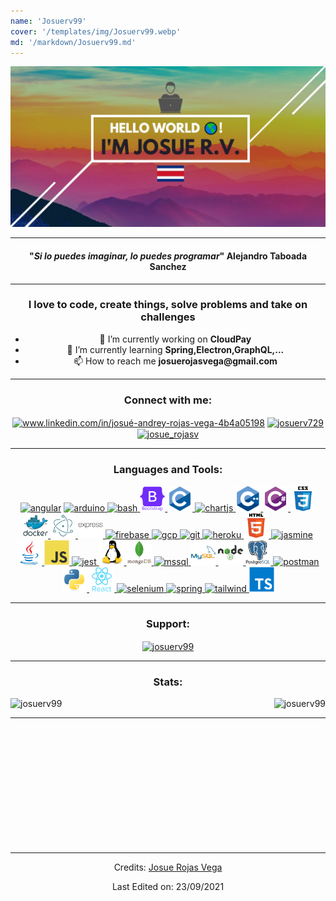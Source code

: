 ```yaml
---
name: 'Josuerv99'
cover: '/templates/img/Josuerv99.webp'
md: '/markdown/Josuerv99.md'
---
```




  ![Welcome to my profile](https://github.com/JOSUERV99/JOSUERV99/blob/main/welcome.jpg?raw=true)

<hr>
<!-- MAIN PHRASE SECTION -->
<span align="center">
  <span>
    <h4 align="center">"<em>Si lo puedes imaginar, lo puedes programar</em>"
      <span align="center">Alejandro Taboada Sanchez</span>
    </h4>
</span>

<!-- ABOUT YOU -->
<hr>
<h3 align="center">I love to code, create things, solve problems and take on challenges</h3>
  <ul>
    <li>🔭 I’m currently working on <strong>CloudPay</strong></li>
    <li>🌱 I’m currently learning <strong>Spring,Electron,GraphQL,...</strong></li>
    <li>📫 How to reach me <strong>josuerojasvega@gmail.com</strong></li>
  </ul>

<!-- CONNECTION -->
<hr>      
<h3 align="center">Connect with me:</h3>
<p align="center">
  <a href="https://linkedin.com/in/www.linkedin.com/in/josué-andrey-rojas-vega-4b4a05198" target="blank"><img align="center" src="https://raw.githubusercontent.com/rahuldkjain/github-profile-readme-generator/master/src/images/icons/Social/linked-in-alt.svg" alt="www.linkedin.com/in/josué-andrey-rojas-vega-4b4a05198" height="30" width="40" /></a>
  <a href="https://fb.com/josuerv729" target="blank"><img align="center" src="https://raw.githubusercontent.com/rahuldkjain/github-profile-readme-generator/master/src/images/icons/Social/facebook.svg" alt="josuerv729" height="30" width="40" /></a>
  <a href="https://instagram.com/josue_rojasv" target="blank"><img align="center" src="https://raw.githubusercontent.com/rahuldkjain/github-profile-readme-generator/master/src/images/icons/Social/instagram.svg" alt="josue_rojasv" height="30" width="40" /></a>
</p>

<!-- LANGUAGES AND TOOLS -->
<hr>
<h3 align="center">Languages and Tools:</h3>
<p align="center"> 
  <a href="https://angular.io" target="_blank"> <img src="https://angular.io/assets/images/logos/angular/angular.svg" alt="angular" width="40" height="40"/></a> 
  <a href="https://www.arduino.cc/" target="_blank"> <img src="https://cdn.worldvectorlogo.com/logos/arduino-1.svg" alt="arduino" width="40" height="40"/> </a> 
  <a href="https://www.gnu.org/software/bash/" target="_blank"> <img src="https://www.vectorlogo.zone/logos/gnu_bash/gnu_bash-icon.svg" alt="bash" width="40" height="40"/> </a>
  <a href="https://getbootstrap.com" target="_blank"> <img src="https://raw.githubusercontent.com/devicons/devicon/master/icons/bootstrap/bootstrap-plain-wordmark.svg" alt="bootstrap" width="40" height="40"/> </a>
  <a href="https://www.cprogramming.com/" target="_blank"> <img src="https://raw.githubusercontent.com/devicons/devicon/master/icons/c/c-original.svg" alt="c" width="40" height="40"/> </a>
  <a href="https://www.chartjs.org" target="_blank"> <img src="https://www.chartjs.org/media/logo-title.svg" alt="chartjs" width="40" height="40"/> </a> 
  <a href="https://www.w3schools.com/cpp/" target="_blank"> <img src="https://raw.githubusercontent.com/devicons/devicon/master/icons/cplusplus/cplusplus-original.svg" alt="cplusplus" width="40" height="40"/> </a>
  <a href="https://www.w3schools.com/cs/" target="_blank"> <img src="https://raw.githubusercontent.com/devicons/devicon/master/icons/csharp/csharp-original.svg" alt="csharp" width="40" height="40"/> </a> <a href="https://www.w3schools.com/css/" target="_blank"> <img src="https://raw.githubusercontent.com/devicons/devicon/master/icons/css3/css3-original-wordmark.svg" alt="css3" width="40" height="40"/> </a>
  <a href="https://www.docker.com/" target="_blank"> <img src="https://raw.githubusercontent.com/devicons/devicon/master/icons/docker/docker-original-wordmark.svg" alt="docker" width="40" height="40"/> </a> <a href="https://www.electronjs.org" target="_blank"> <img src="https://raw.githubusercontent.com/devicons/devicon/master/icons/electron/electron-original.svg" alt="electron" width="40" height="40"/> </a>
  <a href="https://expressjs.com" target="_blank"> <img src="https://raw.githubusercontent.com/devicons/devicon/master/icons/express/express-original-wordmark.svg" alt="express" width="40" height="40"/> </a>
  <a href="https://firebase.google.com/" target="_blank"> <img src="https://www.vectorlogo.zone/logos/firebase/firebase-icon.svg" alt="firebase" width="40" height="40"/> </a>
  <a href="https://cloud.google.com" target="_blank"> <img src="https://www.vectorlogo.zone/logos/google_cloud/google_cloud-icon.svg" alt="gcp" width="40" height="40"/> </a> 
  <a href="https://git-scm.com/" target="_blank"> <img src="https://www.vectorlogo.zone/logos/git-scm/git-scm-icon.svg" alt="git" width="40" height="40"/> </a> 
  <a href="https://heroku.com" target="_blank"> <img src="https://www.vectorlogo.zone/logos/heroku/heroku-icon.svg" alt="heroku" width="40" height="40"/> </a> 
  <a href="https://www.w3.org/html/" target="_blank"> <img src="https://raw.githubusercontent.com/devicons/devicon/master/icons/html5/html5-original-wordmark.svg" alt="html5" width="40" height="40"/> </a> <a href="https://jasmine.github.io/" target="_blank"> <img src="https://www.vectorlogo.zone/logos/jasmine/jasmine-icon.svg" alt="jasmine" width="40" height="40"/> </a> <a href="https://www.java.com" target="_blank"> <img src="https://raw.githubusercontent.com/devicons/devicon/master/icons/java/java-original.svg" alt="java" width="40" height="40"/> </a>
  <a href="https://developer.mozilla.org/en-US/docs/Web/JavaScript" target="_blank"> <img src="https://raw.githubusercontent.com/devicons/devicon/master/icons/javascript/javascript-original.svg" alt="javascript" width="40" height="40"/> </a>
  <a href="https://jestjs.io" target="_blank"> <img src="https://www.vectorlogo.zone/logos/jestjsio/jestjsio-icon.svg" alt="jest" width="40" height="40"/> </a>
  <a href="https://www.linux.org/" target="_blank"> <img src="https://raw.githubusercontent.com/devicons/devicon/master/icons/linux/linux-original.svg" alt="linux" width="40" height="40"/> </a>
  <a href="https://www.mongodb.com/" target="_blank"> <img src="https://raw.githubusercontent.com/devicons/devicon/master/icons/mongodb/mongodb-original-wordmark.svg" alt="mongodb" width="40" height="40"/> </a>
  <a href="https://www.microsoft.com/en-us/sql-server" target="_blank"> <img src="https://www.svgrepo.com/show/303229/microsoft-sql-server-logo.svg" alt="mssql" width="40" height="40"/> </a> <a href="https://www.mysql.com/" target="_blank"> <img src="https://raw.githubusercontent.com/devicons/devicon/master/icons/mysql/mysql-original-wordmark.svg" alt="mysql" width="40" height="40"/> </a> 
    <a href="https://nodejs.org" target="_blank"> <img src="https://raw.githubusercontent.com/devicons/devicon/master/icons/nodejs/nodejs-original-wordmark.svg" alt="nodejs" width="40" height="40"/> </a> 
    <a href="https://www.postgresql.org" target="_blank"> <img src="https://raw.githubusercontent.com/devicons/devicon/master/icons/postgresql/postgresql-original-wordmark.svg" alt="postgresql" width="40" height="40"/> </a> 
    <a href="https://postman.com" target="_blank"> <img src="https://www.vectorlogo.zone/logos/getpostman/getpostman-icon.svg" alt="postman" width="40" height="40"/> </a> 
    <a href="https://www.python.org" target="_blank"> <img src="https://raw.githubusercontent.com/devicons/devicon/master/icons/python/python-original.svg" alt="python" width="40" height="40"/> </a> 
    <a href="https://reactjs.org/" target="_blank"> <img src="https://raw.githubusercontent.com/devicons/devicon/master/icons/react/react-original-wordmark.svg" alt="react" width="40" height="40"/> </a> 
    <a href="https://www.selenium.dev" target="_blank"> <img src="https://raw.githubusercontent.com/detain/svg-logos/780f25886640cef088af994181646db2f6b1a3f8/svg/selenium-logo.svg" alt="selenium" width="40" height="40"/> </a> 
    <a href="https://spring.io/" target="_blank"> <img src="https://www.vectorlogo.zone/logos/springio/springio-icon.svg" alt="spring" width="40" height="40"/> </a> 
    <a href="https://tailwindcss.com/" target="_blank"> <img src="https://www.vectorlogo.zone/logos/tailwindcss/tailwindcss-icon.svg" alt="tailwind" width="40" height="40"/>   </a>   
  <a href="https://www.typescriptlang.org/" target="_blank"> <img src="https://raw.githubusercontent.com/devicons/devicon/master/icons/typescript/typescript-original.svg" alt="typescript" width="40" height="40"/> </a>
</p>  

<!-- SUPPORT -->
<hr>
<p>
  <h3 align="center">Support:</h3>
  <p>
    <a href="https://www.buymeacoffee.com/josuerv99">
      <img align="center" src="https://cdn.buymeacoffee.com/buttons/v2/default-yellow.png" height="50" width="210" alt="josuerv99"/>
    </a>
  </p>
</p>
   
<!-- GITHUB STATS -->
<hr>
<div style="display: block;">
<p>
  <h3 align="center">Stats:</h3>
<p>
    <a align="left">
      <p><img align="left" 
  src="https://github-readme-stats.vercel.app/api/top-langs?username=josuerv99&show_icons=true&theme=dark&locale=en&hide=jupyter%20notebook,lex,&langs_count=8" alt="josuerv99" /></p></a>
    <a align="right"><p>&nbsp;<img align="right" src="https://github-readme-stats.vercel.app/api?username=josuerv99&show_icons=true&theme=dark&locale=en" alt="josuerv99" /></p></a>  
  </p>
</p>
</div>
<hr>
<br>
<br>
<br>
<br>
<br>
<br>
<br>
<br>
<br>
<br>
<br>

-----
Credits: [Josue Rojas Vega](https://github.com/JOSUERV99)

Last Edited on: 23/09/2021
